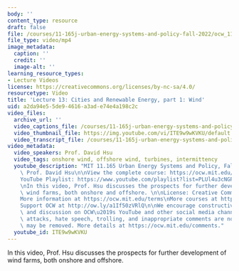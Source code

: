 ```yaml
---
body: ''
content_type: resource
draft: false
file: /courses/11-165j-urban-energy-systems-and-policy-fall-2022/ocw_11165_lecture13_2022oct21_360p_16_9.mp4
file_type: video/mp4
image_metadata:
  caption: ''
  credit: ''
  image-alt: ''
learning_resource_types:
- Lecture Videos
license: https://creativecommons.org/licenses/by-nc-sa/4.0/
resourcetype: Video
title: 'Lecture 13: Cities and Renewable Energy, part 1: Wind'
uid: a2da94e5-5de9-4616-a3ad-e74e4a198c2c
video_files:
  archive_url: ''
  video_captions_file: /courses/11-165j-urban-energy-systems-and-policy-fall-2022/1aYqESpGeoDLZJTeiLLqrFdBOg39A8PgW_transcript.webvtt
  video_thumbnail_file: https://img.youtube.com/vi/ITE9w9wKVKU/default.jpg
  video_transcript_file: /courses/11-165j-urban-energy-systems-and-policy-fall-2022/1aYqESpGeoDLZJTeiLLqrFdBOg39A8PgW_transcript.pdf
video_metadata:
  video_speakers: Prof. David Hsu
  video_tags: onshore wind, offshore wind, turbines, intermittency
  youtube_description: "MIT 11.165 Urban Energy Systems and Policy, Fall 2022\nInstructor:\
    \ Prof. David Hsu\n\nView the complete course: https://ocw.mit.edu/courses/11-165j-urban-energy-systems-and-policy-fall-2022/\n\
    YouTube Playlist: https://www.youtube.com/playlist?list=PLUl4u3cNGP63SEOB1q95TFs0hwyf1d7BG\n\
    \nIn this video, Prof. Hsu discusses the prospects for further development of\
    \ wind farms, both onshore and offshore. \n\nLicense: Creative Commons BY-NC-SA\n\
    More information at https://ocw.mit.edu/terms\nMore courses at https://ocw.mit.edu\n\
    Support OCW at http://ow.ly/a1If50zVRlQ\n\nWe encourage constructive comments\
    \ and discussion on OCW\u2019s YouTube and other social media channels. Personal\
    \ attacks, hate speech, trolling, and inappropriate comments are not allowed and\
    \ may be removed. More details at https://ocw.mit.edu/comments."
  youtube_id: ITE9w9wKVKU
---
```

In this video, Prof. Hsu discusses the prospects for further development of wind farms, both onshore and offshore.